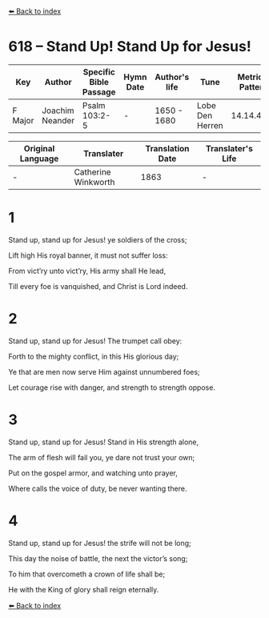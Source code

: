 [⬅️ Back to index](../README.md)

# 618 – Stand Up! Stand Up for Jesus!

Key | Author   | Specific Bible Passage     |Hymn Date |Author's life |Tune |Metrical Pattern   |Composer/Source                                                                                        
-- | --------- | ---------------------------|----------|--------------|-----|-------------------|-------------   
F Major  | Joachim Neander      | Psalm 103:2-5 | -  | 1650 - 1680 | Lobe Den Herren | 14.14.4.7.8 | Chorale Book for England, 1863 

Original Language | Translater | Translation Date   | Translater's Life     
----------------- | --------- | --------------------|-------------   
\-  | Catherine Winkworth      | 1863 | -  | 1827 - 1878 



# 1

Stand up, stand up for Jesus! ye soldiers of the cross;

Lift high His royal banner, it must not suffer loss:

From vict’ry unto vict’ry, His army shall He lead,

Till every foe is vanquished, and Christ is Lord indeed.



# 2

Stand up, stand up for Jesus! The trumpet call obey:

Forth to the mighty conflict, in this His glorious day;

Ye that are men now serve Him against unnumbered foes;

Let courage rise with danger, and strength to strength oppose.



# 3

Stand up, stand up for Jesus! Stand in His strength alone,

The arm of flesh will fail you, ye dare not trust your own;

Put on the gospel armor, and watching unto prayer,

Where calls the voice of duty, be never wanting there.



# 4

Stand up, stand up for Jesus! the strife will not be long;

This day the noise of battle, the next the victor’s song;

To him that overcometh a crown of life shall be;

He with the King of glory shall reign eternally.

[⬅️ Back to index](../README.md)
